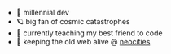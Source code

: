 - 🌺 millennial dev  
- 🪐 big fan of cosmic catastrophes  
- 🌿 currently teaching my best friend to code  
- 🧡 keeping the old web alive @ [neocities](https://kire.neocities.org/)
